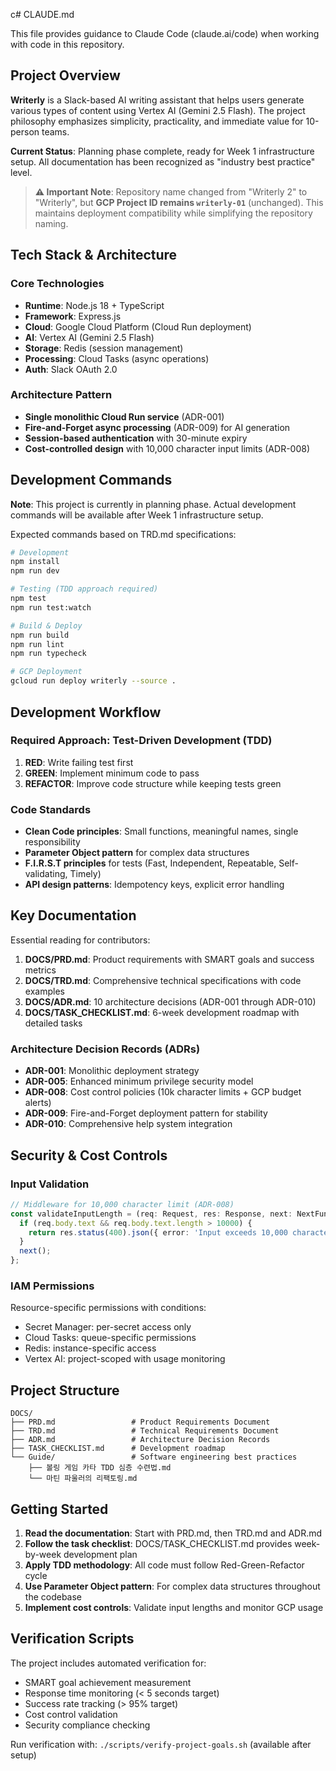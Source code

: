 c# CLAUDE.md

This file provides guidance to Claude Code (claude.ai/code) when working with code in this repository.

## Project Overview

**Writerly** is a Slack-based AI writing assistant that helps users generate various types of content using Vertex AI (Gemini 2.5 Flash). The project philosophy emphasizes simplicity, practicality, and immediate value for 10-person teams.

**Current Status**: Planning phase complete, ready for Week 1 infrastructure setup. All documentation has been recognized as "industry best practice" level.

> **⚠️ Important Note**: Repository name changed from "Writerly 2" to "Writerly", but **GCP Project ID remains `writerly-01`** (unchanged). This maintains deployment compatibility while simplifying the repository naming.

## Tech Stack & Architecture

### Core Technologies
- **Runtime**: Node.js 18 + TypeScript
- **Framework**: Express.js
- **Cloud**: Google Cloud Platform (Cloud Run deployment)
- **AI**: Vertex AI (Gemini 2.5 Flash)
- **Storage**: Redis (session management)
- **Processing**: Cloud Tasks (async operations)
- **Auth**: Slack OAuth 2.0

### Architecture Pattern
- **Single monolithic Cloud Run service** (ADR-001)
- **Fire-and-Forget async processing** (ADR-009) for AI generation
- **Session-based authentication** with 30-minute expiry
- **Cost-controlled design** with 10,000 character input limits (ADR-008)

## Development Commands

**Note**: This project is currently in planning phase. Actual development commands will be available after Week 1 infrastructure setup.

Expected commands based on TRD.md specifications:
```bash
# Development
npm install
npm run dev

# Testing (TDD approach required)
npm test
npm run test:watch

# Build & Deploy
npm run build
npm run lint
npm run typecheck

# GCP Deployment
gcloud run deploy writerly --source .
```

## Development Workflow

### Required Approach: Test-Driven Development (TDD)
1. **RED**: Write failing test first
2. **GREEN**: Implement minimum code to pass
3. **REFACTOR**: Improve code structure while keeping tests green

### Code Standards
- **Clean Code principles**: Small functions, meaningful names, single responsibility
- **Parameter Object pattern** for complex data structures
- **F.I.R.S.T principles** for tests (Fast, Independent, Repeatable, Self-validating, Timely)
- **API design patterns**: Idempotency keys, explicit error handling

## Key Documentation

Essential reading for contributors:

1. **DOCS/PRD.md**: Product requirements with SMART goals and success metrics
2. **DOCS/TRD.md**: Comprehensive technical specifications with code examples
3. **DOCS/ADR.md**: 10 architecture decisions (ADR-001 through ADR-010)
4. **DOCS/TASK_CHECKLIST.md**: 6-week development roadmap with detailed tasks

### Architecture Decision Records (ADRs)
- **ADR-001**: Monolithic deployment strategy
- **ADR-005**: Enhanced minimum privilege security model
- **ADR-008**: Cost control policies (10k character limits + GCP budget alerts)
- **ADR-009**: Fire-and-Forget deployment pattern for stability
- **ADR-010**: Comprehensive help system integration

## Security & Cost Controls

### Input Validation
```typescript
// Middleware for 10,000 character limit (ADR-008)
const validateInputLength = (req: Request, res: Response, next: NextFunction) => {
  if (req.body.text && req.body.text.length > 10000) {
    return res.status(400).json({ error: 'Input exceeds 10,000 character limit' });
  }
  next();
};
```

### IAM Permissions
Resource-specific permissions with conditions:
- Secret Manager: per-secret access only
- Cloud Tasks: queue-specific permissions
- Redis: instance-specific access
- Vertex AI: project-scoped with usage monitoring

## Project Structure

```
DOCS/
├── PRD.md                 # Product Requirements Document
├── TRD.md                 # Technical Requirements Document  
├── ADR.md                 # Architecture Decision Records
├── TASK_CHECKLIST.md      # Development roadmap
└── Guide/                 # Software engineering best practices
    ├── 볼링 게임 카타 TDD 심층 수련법.md
    └── 마틴 파울러의 리팩토링.md
```

## Getting Started

1. **Read the documentation**: Start with PRD.md, then TRD.md and ADR.md
2. **Follow the task checklist**: DOCS/TASK_CHECKLIST.md provides week-by-week development plan
3. **Apply TDD methodology**: All code must follow Red-Green-Refactor cycle
4. **Use Parameter Object pattern**: For complex data structures throughout the codebase
5. **Implement cost controls**: Validate input lengths and monitor GCP usage

## Verification Scripts

The project includes automated verification for:
- SMART goal achievement measurement
- Response time monitoring (< 5 seconds target)
- Success rate tracking (> 95% target)
- Cost control validation
- Security compliance checking

Run verification with: `./scripts/verify-project-goals.sh` (available after setup)